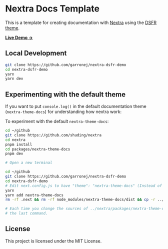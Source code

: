 # Nextra Docs Template 

This is a template for creating documentation with [Nextra](https://nextra.site) using the [DSFR theme](https://github.com/codegouvfr/react-dsfr).

[**Live Demo →**](https://nextra.react-dsfr.fr)

## Local Development

```bash
git clone https://github.com/garronej/nextra-dsfr-demo
cd nextra-dsfr-demo
yarn
yarn dev
```

## Experimenting with the default theme

If you want to put `console.log()` in the default documentation theme (`nextra-theme-docs`)
for understanding how nextra work:  

To experiment with the default `nextra-theme-docs`:  

```bash
cd ~/github
git clone https://github.com/shuding/nextra
cd nextra
pnpm install
cd packages/nextra-theme-docs
pnpm dev

# Open a new terminal

cd ~/github
git clone https://github.com/garronej/nextra-dsfr-demo
cd nextra-dsfr-demo
# Edit next.config.js to have "theme": "nextra-theme-docs" (Instead of nextra-theme-dsfr)
yarn 
yarn add nextra-theme-docs
rm -rf .next && rm -rf node_modules/nextra-theme-docs/dist && cp -r ../nextra/packages/nextra-theme-docs/dist node_modules/nextra-theme-docs/dist && yarn dev

# Each time you change the sources of ../nextra/packages/nextra-theme-docs/src/* you must re-run
# the last command.  
```

## License

This project is licensed under the MIT License.
